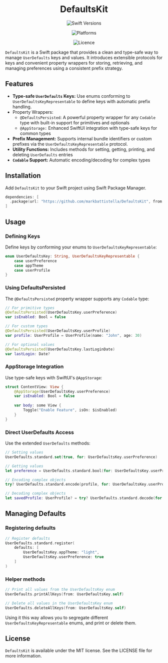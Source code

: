 <!-- markdownlint-disable MD033 MD041 -->
<div align="center">

# DefaultsKit

![Swift Versions](https://img.shields.io/endpoint?url=https%3A%2F%2Fswiftpackageindex.com%2Fapi%2Fpackages%2Fmarkbattistella%2FDefaultsKit%2Fbadge%3Ftype%3Dswift-versions)

![Platforms](https://img.shields.io/endpoint?url=https%3A%2F%2Fswiftpackageindex.com%2Fapi%2Fpackages%2Fmarkbattistella%2FDefaultsKit%2Fbadge%3Ftype%3Dplatforms)

![Licence](https://img.shields.io/badge/Licence-MIT-white?labelColor=blue&style=flat)

</div>

`DefaultsKit` is a Swift package that provides a clean and type-safe way to manage `UserDefaults` keys and values. It introduces extensible protocols for keys and convenient property wrappers for storing, retrieving, and managing preferences using a consistent prefix strategy.

## Features

- **Type-safe `UserDefaults` Keys:** Use enums conforming to `UserDefaultsKeyRepresentable` to define keys with automatic prefix handling.
- Property Wrappers:
  - `@DefaultsPersisted`: A powerful property wrapper for any `Codable` type with built-in support for primitives and optionals
  - `@AppStorage:` Enhanced SwiftUI integration with type-safe keys for common types
- **Prefix Management:** Supports internal bundle identifiers or custom prefixes via the `UserDefaultsKeyRepresentable` protocol.
- **Utility Functions:** Includes methods for setting, getting, printing, and deleting `UserDefaults` entries
- **`Codable` Support:** Automatic encoding/decoding for complex types

## Installation

Add `DefaultsKit` to your Swift project using Swift Package Manager.

```swift
dependencies: [
  .package(url: "https://github.com/markbattistella/DefaultsKit", from: "1.0.0")
]
```

## Usage

### Defining Keys

Define keys by conforming your enums to `UserDefaultsKeyRepresentable`:

```swift
enum UserDefaultsKey: String, UserDefaultsKeyRepresentable {
    case userPreference
    case appTheme
    case userProfile
}
```

### Using DefaultsPersisted

The `@DefaultsPersisted` property wrapper supports any `Codable` type:

```swift
// For primitive types
@DefaultsPersisted(UserDefaultsKey.userPreference)
var isEnabled: Bool = false

// For custom types
@DefaultsPersisted(UserDefaultsKey.userProfile)
var profile: UserProfile = UserProfile(name: "John", age: 30)

// For optional values
@DefaultsPersisted(UserDefaultsKey.lastLoginDate)
var lastLogin: Date?
```

### AppStorage Integration

Use type-safe keys with SwiftUI's `@AppStorage`:

```swift
struct ContentView: View {
    @AppStorage(UserDefaultsKey.userPreference)
    var isEnabled: Bool = false
    
    var body: some View {
        Toggle("Enable Feature", isOn: $isEnabled)
    }
}
```

### Direct UserDefaults Access

Use the extended `UserDefaults` methods:

```swift
// Setting values
UserDefaults.standard.set(true, for: UserDefaultsKey.userPreference)

// Getting values
let preference = UserDefaults.standard.bool(for: UserDefaultsKey.userPreference)

// Encoding complex objects
try? UserDefaults.standard.encode(profile, for: UserDefaultsKey.userProfile)

// Decoding complex objects
let savedProfile: UserProfile? = try? UserDefaults.standard.decode(for: UserDefaultsKey.userProfile)
```

## Managing Defaults

### Registering defaults

```swift
// Register defaults
UserDefaults.standard.register(
    defaults: [
        UserDefaultsKey.appTheme: "light",
        UserDefaultsKey.userPreference: true
    ]
)
```

### Helper methods

```swift
// Print all values from the UserDefaultsKey enum
UserDefaults.printAllKeys(from: UserDefaultsKey.self)

// Delete all values in the UserDefaultsKey enum
UserDefaults.deleteAllKeys(from: UserDefaultsKey.self)
```

Using it this way allows you to segregate different `UserDefaultsKeyRepresentable` enums, and print or delete them.

## License

`DefaultsKit` is available under the MIT license. See the LICENSE file for more information.

